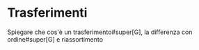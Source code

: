 # Trasferimenti

Spiegare che cos'è un trasferimento#super[G], la differenza con ordine#super[G] e riassortimento
